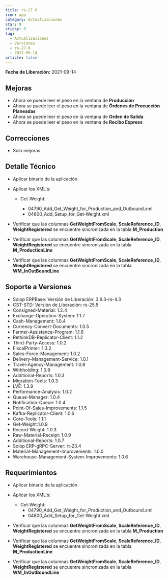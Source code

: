 ```yaml
---
title: rs-27.6
icon: app
category: Actualizaciones
star: 9
sticky: 9
tag:
  - Actualizaciones
  - Versiones
  - rs-27.6
  - 2021-09-14
article: false
---
```


**Fecha de Liberación:** 2021-09-14

## Mejoras

- Ahora se puede leer el peso en la ventana de **Producción**
- Ahora se puede leer el peso en la ventana de **Órdenes de Procucción Planeadas**
- Ahora se puede leer el peso en la ventana de **Orden de Salida**
- Ahora se puede leer el peso en la ventana de **Recibo Express**

## Correcciones

- Solo mejoras

## Detalle Técnico

- Aplicar binario de la aplicación
- Aplicar los XML's:

  - Get-Weight:

    - 04790_Add_Get_Weight_for_Production_and_Outbound.xml
    - 04800_Add_Setup_for_Get-Weight.xml

- Verificar que las columnas **GetWeightFromScale**, **ScaleReference_ID**, **WeightRegistered** se encuentre sincronizada en la tabla **M_Production**
- Verificar que las columnas **GetWeightFromScale**, **ScaleReference_ID**, **WeightRegistered** se encuentre sincronizada en la tabla **M_ProductionLine**
- Verificar que las columnas **GetWeightFromScale**, **ScaleReference_ID**, **WeightRegistered** se encuentre sincronizada en la tabla **WM_InOutBoundLine**

## Soporte a Versiones

- Solop ERPBase: Versión de Liberación: 3.9.3-rs-4.3
- CST-STD: Versión de Liberación: rs-25.5
- Consigned-Material: 1.2.4
- Exchange-Operation-System: 1.1.7
- Cash-Management: 1.0.4
- Currency-Convert-Documents: 1.0.5
- Farmer-Assistance-Program: 1.1.6
- RethinkDB-Replicator-Client: 1.1.2
- Third-Party-Access: 1.0.2
- FiscalPrinter: 1.3.2
- Sales-Force-Management: 1.0.2
- Delivery-Management-Service: 1.0.1
- Travel-Agency-Management: 1.0.8
- Withholding: 1.0.9
- Additional-Reports: 1.0.3
- Migration-Tools: 1.0.3
- LVE: 1.3.9
- Performance-Analysis: 1.0.2
- Queue-Manager: 1.0.4
- Notification-Queue: 1.0.4
- Point-Of-Sales-Improvements: 1.1.5
- Kafka-Replicator-Client: 1.0.6
- Core-Tools: 1.1.1
- Get-Weight:1.0.9
- Record-Weight: 1.0.3
- Raw-Material-Receipt: 1.0.9
- Additional-Reports: 1.0.7
- Solop ERP-gRPC-Server: rt-23.4
- Material-Management-Improvements: 1.0.0
- Warehouse-Management-System-Improvements: 1.0.6

## Requerimientos

- Aplicar binario de la aplicación
- Aplicar los XML's:

  - Get-Weight:
    - 04790_Add_Get_Weight_for_Production_and_Outbound.xml
    - 04800_Add_Setup_for_Get-Weight.xml

- Verificar que las columnas **GetWeightFromScale**, **ScaleReference_ID**, **WeightRegistered** se encuentre sincronizada en la tabla **M_Production**
- Verificar que las columnas **GetWeightFromScale**, **ScaleReference_ID**, **WeightRegistered** se encuentre sincronizada en la tabla **M_ProductionLine**
- Verificar que las columnas **GetWeightFromScale**, **ScaleReference_ID**, **WeightRegistered** se encuentre sincronizada en la tabla **WM_InOutBoundLine**
